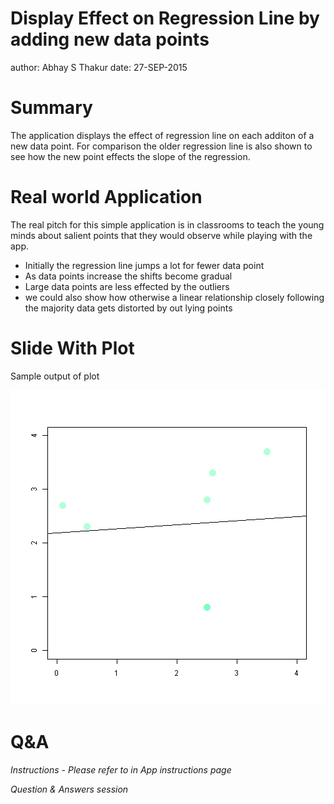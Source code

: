 Display Effect on Regression Line by adding new data points
========================================================
author: Abhay S Thakur
date: 27-SEP-2015

Summary
========================================================

The application displays the effect of regression line on
each additon of a new data point. For comparison the older
regression line is also shown to see how the new point 
effects the slope of the regression.


Real world Application
========================================================
The real pitch for this simple application is in classrooms
to teach the young minds about salient points that they 
would observe while playing with the app.

- Initially the regression line jumps a lot for fewer data point
- As data points increase the shifts become gradual
- Large data points are less effected by the outliers
- we could also show how otherwise a linear relationship closely 
 following the majority data gets distorted by out lying points


Slide With Plot
========================================================

Sample output of plot  

![plot of chunk unnamed-chunk-1](LearnReg-figure/unnamed-chunk-1-1.png) 

Q&A
========================================================



*Instructions - Please refer to in App instructions page*
  
*Question & Answers session*
